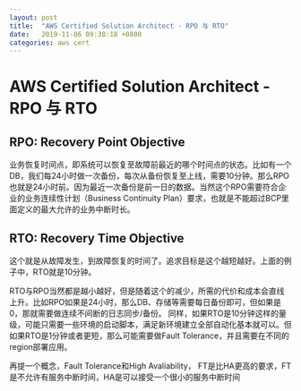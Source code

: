 ```yaml
---
layout: post
title:  "AWS Certified Solution Architect - RPO 与 RTO"
date:   2019-11-06 09:38:18 +0800
categories: aws cert
---
```

# AWS Certified Solution Architect - RPO 与 RTO
## RPO: Recovery Point Objective
业务恢复时间点，即系统可以恢复至故障前最近的哪个时间点的状态。比如有一个DB，我们每24小时做一次备份，每次从备份恢复至上线，需要10分钟。那么RPO也就是24小时前。因为最近一次备份是前一日的数据。当然这个RPO需要符合企业的业务连续性计划（Business Continuity Plan）要求，也就是不能超过BCP里面定义的最大允许的业务中断时长。

## RTO: Recovery Time Objective
这个就是从故障发生，到故障恢复的时间了。追求目标是这个越短越好。上面的例子中，RTO就是10分钟。

RTO与RPO当然都是越小越好，但是随着这个的减少，所需的代价和成本会直线上升。比如RPO如果是24小时，那么DB、存储等需要每日备份即可，但如果是0，那就需要做连续不间断的日志同步/备份。  同样，如果RTO是10分钟这样的量级，可能只需要一些环境的启动脚本，满足新环境建立全部自动化基本就可以。但如果RTO是1分钟或者更短，那么可能需要做Fault Tolerance，并且需要在不同的region部署应用。  

再提一个概念，Fault Tolerance和High Avaliability， FT是比HA更高的要求，FT是不允许有服务中断时间，HA是可以接受一个很小的服务中断时间